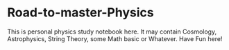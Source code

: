 # Road-to-master-Physics
This is personal physics study notebook here. It may contain Cosmology, Astrophysics, String Theory, some Math basic or Whatever. Have Fun here!

